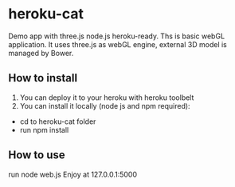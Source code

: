 heroku-cat
==========

Demo app with three.js node.js heroku-ready.
Ths is basic webGL application. It uses three.js as webGL engine, external 3D model is managed by Bower.

## How to install

1. You can deploy it to your heroku with heroku toolbelt
2. You can install it locally (node js and npm required):
- cd to heroku-cat folder
- run npm install

## How to use
run node web.js
Enjoy at 127.0.0.1:5000
